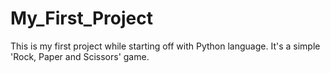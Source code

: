 # My_First_Project
This is my first project while starting off with Python language. It's a simple 'Rock, Paper and Scissors' game. 

